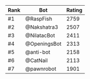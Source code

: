 Rank|Bot|Rating
---|---|---
#1|@RaspFish|2759
#2|@Nakshatra3|2507
#3|@NilatacBot|2411
#4|@OpeningsBot|2313
#5|@anti-bot|2158
#6|@CatNail|2113
#7|@pawnrobot|1901
